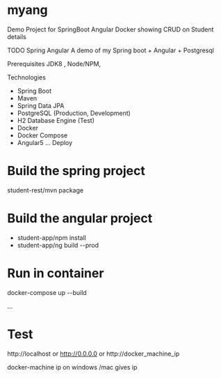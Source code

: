 # myang
Demo Project for SpringBoot Angular Docker showing CRUD on Student details

TODO Spring Angular
A demo of my Spring boot + Angular + Postgresql

Prerequisites
JDK8 , Node/NPM,

Technologies
* Spring Boot
* Maven
* Spring Data JPA
* PostgreSQL (Production, Development)
* H2 Database Engine (Test)
* Docker
* Docker Compose
* Angular5
...
Deploy

# Build the spring project
student-rest/mvn package
# Build the angular project
* student-app/npm install
* student-app/ng build --prod


# Run in container
docker-compose up --build

...
# Test
http://localhost or http://0.0.0.0 or http://docker_machine_ip

docker-machine ip on windows /mac gives ip
